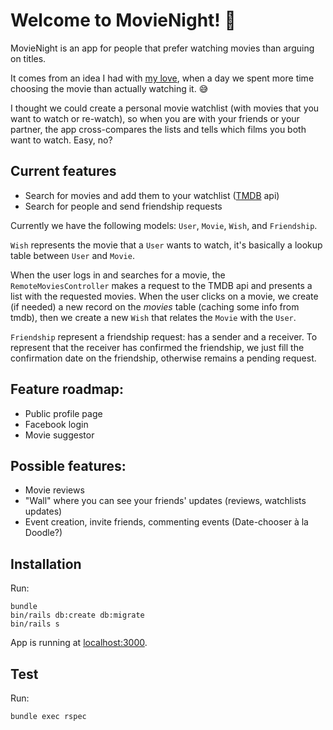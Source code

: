# Welcome to MovieNight! 🙌

MovieNight is an app for people that prefer watching movies than arguing on titles.

It comes from an idea I had with [my love](https://www.instagram.com/p/BTra0oQFT9y/), when a day we spent more time choosing the movie than actually watching it. 😅

I thought we could create a personal movie watchlist (with movies that you want to watch or re-watch), so when you are with your friends or your partner, the app cross-compares the lists and tells which films you both want to watch. Easy, no?

## Current features

* Search for movies and add them to your watchlist ([TMDB](themoviedb.org) api)
* Search for people and send friendship requests

Currently we have the following models: `User`, `Movie`, `Wish`, and `Friendship`.

`Wish` represents the movie that a `User` wants to watch, it's basically a lookup table between `User` and `Movie`.

When the user logs in and searches for a movie, the `RemoteMoviesController` makes a request to the TMDB api and presents a list with the requested movies. When the user clicks on a movie, we create (if needed) a new record on the *movies* table (caching some info from tmdb), then we create a new `Wish` that relates the `Movie` with the `User`.

`Friendship` represent a friendship request: has a sender and a receiver. To represent that the
receiver has confirmed the friendship, we just fill the confirmation date on the friendship,
otherwise remains a pending request.

## Feature roadmap:

* Public profile page
* Facebook login
* Movie suggestor

## Possible features:

* Movie reviews
* "Wall" where you can see your friends' updates (reviews, watchlists updates)
* Event creation, invite friends, commenting events (Date-chooser à la Doodle?)


## Installation

Run:
```shell
bundle
bin/rails db:create db:migrate
bin/rails s
```

App is running at [localhost:3000](http://localhost:3000/).

## Test

Run:
```shell
bundle exec rspec
```
